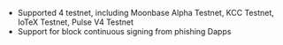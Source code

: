 - Supported 4 testnet, including Moonbase Alpha Testnet, KCC Testnet, IoTeX Testnet, Pulse V4 Testnet
- Support for block continuous signing from phishing Dapps